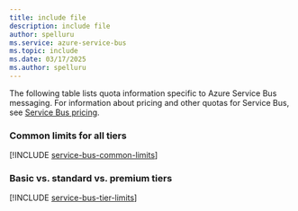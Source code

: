 ```yaml
---
title: include file
description: include file
author: spelluru
ms.service: azure-service-bus
ms.topic: include
ms.date: 03/17/2025
ms.author: spelluru
---
```


The following table lists quota information specific to Azure Service Bus messaging. For information about pricing and other quotas for Service Bus, see [Service Bus pricing](https://azure.microsoft.com/pricing/details/service-bus/).

### Common limits for all tiers
[!INCLUDE [service-bus-common-limits](../articles/service-bus-messaging/includes/common-limits.md)]

### Basic vs. standard vs. premium tiers
[!INCLUDE [service-bus-tier-limits](../articles/service-bus-messaging/includes/tier-limits.md)]